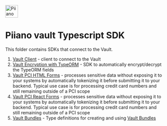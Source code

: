 <p>
  <a href="https://piiano.com/pii-data-privacy-vault/">
    <picture>
      <source media="(prefers-color-scheme: dark)" srcset="https://docs.piiano.com/img/logo-developers-dark.svg">
      <source media="(prefers-color-scheme: light)" srcset="https://docs.piiano.com/img/logo-developers.svg">
      <img alt="Piiano Vault" src="https://docs.piiano.com/img/logo-developers.svg" height="40" />
    </picture>
  </a>
</p>

# Piiano vault Typescript SDK

This folder contains SDKs that connect to the Vault.

1. [Vault Client](./vault-client) - client to connect to the Vault
1. [Vault Encryption with TypeORM](./typeorm-encryption) - SDK to automatically encrypt/decrypt the TypeORM fields
1. [Vault PCI HTML Forms](./forms) - processes sensitive data without exposing it to your systems by automatically tokenizing it before submitting it to your backend. Typical use case is for processing credit card numbers and still remaining outside of a PCI scope
1. [Vault PCI React Forms](./react-forms) - processes sensitive data without exposing it to your systems by automatically tokenizing it before submitting it to your backend. Typical use case is for processing credit card numbers and still remaining outside of a PCI scope
1. [Vault Bundles](./vault-bundles) - Type definitions for creating and using [Vault Bundles](https://docs.piiano.com/guides/reference/bundles)
